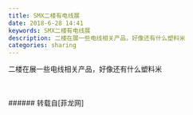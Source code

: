 ```yaml
---
title: SMX二楼有电线展
date: 2018-6-28 14:41
keywords: SMX二楼有电线展
description: 二楼在展一些电线相关产品，好像还有什么塑料米
categories: sharing
---
```

<td class="t_f" id="postmessage_1459863">

二楼在展一些电线相关产品，好像还有什么塑料米<br/>
<img alt="" border="0" class="zoom" data-cf-modified-5f03a88cc877c4b43d8d78e5-="" file="http://www.flw.ph/data/appbyme/upload/image/201806/28/L1j38KJiO8Lm.jpg" id="aimg_L353L" lazyloadthumb="1" onclick="" onmouseover="" src="http://www.flw.ph/data/appbyme/upload/image/201806/28/L1j38KJiO8Lm.jpg"/><br/>
<br/>
<img alt="" border="0" class="zoom" data-cf-modified-5f03a88cc877c4b43d8d78e5-="" file="http://www.flw.ph/data/appbyme/upload/image/201806/28/mEcwa1Mp1GlW.jpg" id="aimg_LyMbY" lazyloadthumb="1" onclick="" onmouseover="" src="http://www.flw.ph/data/appbyme/upload/image/201806/28/mEcwa1Mp1GlW.jpg"/><br/>
<br/>
</td>
###### 转载自[菲龙网]